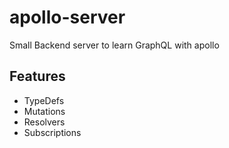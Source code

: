 # apollo-server

Small Backend server to learn GraphQL with apollo

## Features

- TypeDefs
- Mutations
- Resolvers
- Subscriptions
